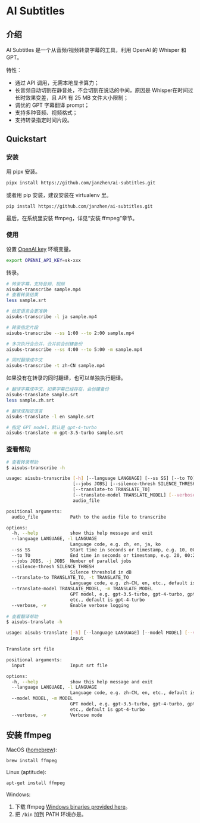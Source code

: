 # AI Subtitles

## 介绍

AI Subtitles 是一个从音频/视频转录字幕的工具，利用 OpenAI 的 Whisper 和 GPT。

特性：

* 通过 API 调用，无需本地显卡算力；
* 长音频自动切割在静音处，不会切割在说话的中间，原因是 Whisper在时间过长时效果变差，且 API 有 25 MB 文件大小限制；
* 调优的 GPT 字幕翻译 prompt；
* 支持多种音频、视频格式；
* 支持转录指定时间片段。

## Quickstart

### 安装

用 pipx 安装。

```sh
pipx install https://github.com/janzhen/ai-subtitles.git
```

或者用 pip 安装，建议安装在 virtualenv 里。

```
pip install https://github.com/janzhen/ai-subtitles.git
```

最后，在系统里安装 ffmpeg，详见“安装 ffmpeg”章节。

### 使用

设置 [OpenAI key](https://platform.openai.com/api-keys) 环境变量。

```sh
export OPENAI_API_KEY=sk-xxx
```

转录。

```sh
# 转录字幕，支持音频、视频
aisubs-transcribe sample.mp4
# 查看转录结果
less sample.srt

# 给定语言会更准确
aisubs-transcribe -l ja sample.mp4

# 转录指定片段
aisubs-transcribe --ss 1:00 --to 2:00 sample.mp4

# 多次执行会合并，合并前会创建备份
aisubs-transcribe --ss 4:00 --to 5:00 -m sample.mp4

# 同时翻译成中文
aisubs-transcribe -t zh-CN sample.mp4 
```

如果没有在转录的同时翻译，也可以单独执行翻译。

```sh
# 翻译字幕成中文，如果字幕已经存在，会创建备份
aisubs-translate sample.srt
less sample.zh.srt

# 翻译成指定语言
aisubs-translate -l en sample.srt

# 指定 GPT model，默认是 gpt-4-turbo
aisubs-translate -m gpt-3.5-turbo sample.srt
```

### 查看帮助

```sh
# 查看转录帮助
$ aisubs-transcribe -h

usage: aisubs-transcribe [-h] [--language LANGUAGE] [--ss SS] [--to TO]
                         [--jobs JOBS] [--silence-thresh SILENCE_THRESH]
                         [--translate-to TRANSLATE_TO]
                         [--translate-model TRANSLATE_MODEL] [--verbose]
                         audio_file

positional arguments:
  audio_file            Path to the audio file to transcribe

options:
  -h, --help            show this help message and exit
  --language LANGUAGE, -l LANGUAGE
                        Language code, e.g. zh, en, ja, ko
  --ss SS               Start time in seconds or timestamp, e.g. 10, 00:10
  --to TO               End time in seconds or timestamp, e.g. 20, 00:20
  --jobs JOBS, -j JOBS  Number of parallel jobs
  --silence-thresh SILENCE_THRESH
                        Silence threshold in dB
  --translate-to TRANSLATE_TO, -t TRANSLATE_TO
                        Language code, e.g. zh-CN, en, etc., default is zh-CN
  --translate-model TRANSLATE_MODEL, -m TRANSLATE_MODEL
                        GPT model, e.g. gpt-3.5-turbo, gpt-4-turbo, gpt-4,
                        etc., default is gpt-4-turbo
  --verbose, -v         Enable verbose logging
 
# 查看翻译帮助
$ aisubs-translate -h

usage: aisubs-translate [-h] [--language LANGUAGE] [--model MODEL] [--verbose]
                        input

Translate srt file

positional arguments:
  input                 Input srt file

options:
  -h, --help            show this help message and exit
  --language LANGUAGE, -l LANGUAGE
                        Language code, e.g. zh-CN, en, etc., default is zh-CN
  --model MODEL, -m MODEL
                        GPT model, e.g. gpt-3.5-turbo, gpt-4-turbo, gpt-4,
                        etc., default is gpt-4-turbo
  --verbose, -v         Verbose mode

```



## 安装 ffmpeg

MacOS ([homebrew](http://brew.sh)):

```bash
brew install ffmpeg
```

Linux (aptitude):

```bash
apt-get install ffmpeg
```

Windows:

1. 下载 ffmpeg [Windows binaries provided here](https://www.gyan.dev/ffmpeg/builds/)。
2. 把 `/bin` 加到 PATH 环境亦是。